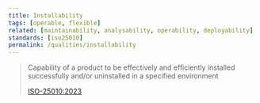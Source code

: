 ```yaml
---
title: Installability
tags: [operable, flexible]
related: [maintainability, analysability, operability, deployability]
standards: [iso25010]
permalink: /qualities/installability
---
```


>Capability of a product to be effectively and efficiently installed successfully and/or uninstalled in a specified environment
>
>[ISO-25010:2023](/references/#iso-25010-2023)
